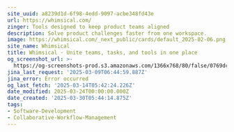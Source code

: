 ```yaml
---
site_uuid: a8239d1d-6f98-4edd-9097-acbe348fd43e
url: https://whimsical.com/
zinger: Tools designed to keep product teams aligned
description: Solve product challenges faster from one workspace.
image: https://whimsical.com/_next_public/cards/default_2025-02-06.png
site_name: Whimsical
title: Whimsical - Unite teams, tasks, and tools in one place
og_screenshot_url: >-
  https://og-screenshots-prod.s3.amazonaws.com/1366x768/80/false/0769dc5c4e2edfc6d1a069ecb08bfe8e77d39c85cb75cf723a4b3ec5047857dc.jpeg
jina_last_request: '2025-03-09T06:44:59.887Z'
jina_error: Error occurred
og_last_fetch: '2025-03-14T05:42:24.226Z'
date_modified: 2025-03-24T00:00:00.000Z
date_created: '2025-03-30T05:44:14.875Z'
tags:
- Software-Development
- Collaborative-Workflow-Management
---
```











